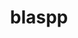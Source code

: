 ---
title: "blaspp"
layout: cache
categories: [package, develop]
meta: {"compilers": ["cce@=18.0.0", "gcc@=11.4.0", "oneapi@=2024.2.1"], "num_specs": 58, "num_specs_by_stack": {"e4s": 27, "e4s-cray-rhel": 6, "e4s-neoverse-v2": 12, "e4s-oneapi": 6, "root": 58}, "oss": ["rhel8", "ubuntu22.04"], "platforms": ["linux"], "stacks": ["e4s", "e4s-cray-rhel", "e4s-neoverse-v2", "e4s-oneapi", "root"], "targets": ["neoverse_v2", "x86_64_v3"], "versions": ["2024.10.26"]}
spec_details: [{"compiler": "gcc@=11.4.0", "hash": "2e5mtbp4bbnnuqvwqpfudoe5garfvzqi", "os": "ubuntu22.04", "platform": "linux", "size": "-", "stacks": ["e4s-neoverse-v2", "root"], "target": "neoverse_v2", "variants": ["build_system=cmake", "build_type=Release", "~cuda", "generator=make", "~ipo", "+openmp", "~rocm", "+shared", "~sycl"], "versions": ["2024.10.26"]}, {"compiler": "oneapi@=2024.2.1", "hash": "2n6opjied4hqpni5oabhwbddywlp3wle", "os": "ubuntu22.04", "platform": "linux", "size": "-", "stacks": ["e4s-oneapi", "root"], "target": "x86_64_v3", "variants": ["build_system=cmake", "build_type=Release", "~cuda", "generator=make", "~ipo", "+openmp", "~rocm", "+shared", "~sycl"], "versions": ["2024.10.26"]}, {"compiler": "oneapi@=2024.2.1", "hash": "3acmftzn3pqfvcogee7o2dr3jag4gecz", "os": "ubuntu22.04", "platform": "linux", "size": "-", "stacks": ["e4s-oneapi", "root"], "target": "x86_64_v3", "variants": ["build_system=cmake", "build_type=Release", "~cuda", "generator=make", "~ipo", "+openmp", "~rocm", "+shared", "~sycl"], "versions": ["2024.10.26"]}, {"compiler": "gcc@=11.4.0", "hash": "3ibq3fufnaklaqy4bmvtfukak3zrx7l5", "os": "ubuntu22.04", "platform": "linux", "size": "-", "stacks": ["e4s", "root"], "target": "x86_64_v3", "variants": ["amdgpu_target=gfx90a", "build_system=cmake", "build_type=Release", "~cuda", "generator=make", "~ipo", "+openmp", "+rocm", "+shared", "~sycl"], "versions": ["2024.10.26"]}, {"compiler": "gcc@=11.4.0", "hash": "3laagu4hfs2jvwqjhei2hoszicalmg5e", "os": "ubuntu22.04", "platform": "linux", "size": "-", "stacks": ["e4s", "root"], "target": "x86_64_v3", "variants": ["amdgpu_target=gfx90a", "build_system=cmake", "build_type=Release", "~cuda", "generator=make", "~ipo", "+openmp", "+rocm", "+shared", "~sycl"], "versions": ["2024.10.26"]}, {"compiler": "gcc@=11.4.0", "hash": "3rh6i4fvmoq7cknv33pseizjo2ng5rg5", "os": "ubuntu22.04", "platform": "linux", "size": "-", "stacks": ["e4s", "root"], "target": "x86_64_v3", "variants": ["build_system=cmake", "build_type=Release", "+cuda", "cuda_arch=80", "generator=make", "~ipo", "+openmp", "~rocm", "+shared", "~sycl"], "versions": ["2024.10.26"]}, {"compiler": "oneapi@=2024.2.1", "hash": "3ymkco3ux3qfrl35i2ruru3xereojtwg", "os": "ubuntu22.04", "platform": "linux", "size": "-", "stacks": ["e4s-oneapi", "root"], "target": "x86_64_v3", "variants": ["build_system=cmake", "build_type=Release", "~cuda", "generator=make", "~ipo", "+openmp", "~rocm", "+shared", "~sycl"], "versions": ["2024.10.26"]}, {"compiler": "gcc@=11.4.0", "hash": "4nmickhrzhhgnoyx2hpf2oe5honyd6vk", "os": "ubuntu22.04", "platform": "linux", "size": "-", "stacks": ["e4s", "root"], "target": "x86_64_v3", "variants": ["build_system=cmake", "build_type=Release", "+cuda", "cuda_arch=80", "generator=make", "~ipo", "+openmp", "~rocm", "+shared", "~sycl"], "versions": ["2024.10.26"]}, {"compiler": "gcc@=11.4.0", "hash": "5ke7gi5wdgnhh2iu4aunhh2yumnrmckw", "os": "ubuntu22.04", "platform": "linux", "size": "-", "stacks": ["e4s", "root"], "target": "x86_64_v3", "variants": ["build_system=cmake", "build_type=Release", "+cuda", "cuda_arch=80", "generator=make", "~ipo", "+openmp", "~rocm", "+shared", "~sycl"], "versions": ["2024.10.26"]}, {"compiler": "gcc@=11.4.0", "hash": "67q2fomo5cyzzb2jc565udrmp45du3z4", "os": "ubuntu22.04", "platform": "linux", "size": "-", "stacks": ["root"], "target": "neoverse_v2", "variants": ["build_system=cmake", "build_type=Release", "~cuda", "generator=make", "~ipo", "+openmp", "~rocm", "+shared", "~sycl"], "versions": ["2024.10.26"]}, {"compiler": "gcc@=11.4.0", "hash": "6hzdlh4zfbxq4bhub4hg5g26ehs5prnz", "os": "ubuntu22.04", "platform": "linux", "size": "-", "stacks": ["e4s-neoverse-v2", "root"], "target": "neoverse_v2", "variants": ["build_system=cmake", "build_type=Release", "+cuda", "cuda_arch=90", "generator=make", "~ipo", "+openmp", "~rocm", "+shared", "~sycl"], "versions": ["2024.10.26"]}, {"compiler": "cce@=18.0.0", "hash": "77wregam5x2tqac5vgzgeodqa5p57vwn", "os": "rhel8", "platform": "linux", "size": "-", "stacks": ["root"], "target": "x86_64_v3", "variants": ["build_system=cmake", "build_type=Release", "~cuda", "generator=make", "~ipo", "+openmp", "~rocm", "+shared", "~sycl"], "versions": ["2024.10.26"]}, {"compiler": "gcc@=11.4.0", "hash": "7unr6lkrwbzr5djx3qssl6jdq2hy6nw5", "os": "ubuntu22.04", "platform": "linux", "size": "-", "stacks": ["e4s-neoverse-v2", "root"], "target": "neoverse_v2", "variants": ["build_system=cmake", "build_type=Release", "+cuda", "cuda_arch=90", "generator=make", "~ipo", "+openmp", "~rocm", "+shared", "~sycl"], "versions": ["2024.10.26"]}, {"compiler": "gcc@=11.4.0", "hash": "cexvimvdqkwcgtxtvhnvukp5muwvdioq", "os": "ubuntu22.04", "platform": "linux", "size": "-", "stacks": ["e4s-neoverse-v2", "root"], "target": "neoverse_v2", "variants": ["build_system=cmake", "build_type=Release", "+cuda", "cuda_arch=90", "generator=make", "~ipo", "+openmp", "~rocm", "+shared", "~sycl"], "versions": ["2024.10.26"]}, {"compiler": "gcc@=11.4.0", "hash": "cmx6w5y42pwy67waqaeft67imaqpchut", "os": "ubuntu22.04", "platform": "linux", "size": "-", "stacks": ["e4s", "root"], "target": "x86_64_v3", "variants": ["build_system=cmake", "build_type=Release", "+cuda", "cuda_arch=90", "generator=make", "~ipo", "+openmp", "~rocm", "+shared", "~sycl"], "versions": ["2024.10.26"]}, {"compiler": "cce@=18.0.0", "hash": "e3qgiaknby2opko3m62kezoswlzqzhsl", "os": "rhel8", "platform": "linux", "size": "-", "stacks": ["e4s-cray-rhel", "root"], "target": "x86_64_v3", "variants": ["build_system=cmake", "build_type=Release", "~cuda", "generator=make", "~ipo", "+openmp", "~rocm", "+shared", "~sycl"], "versions": ["2024.10.26"]}, {"compiler": "gcc@=11.4.0", "hash": "fe4lu7h3hxfqblcm2y6t6he7g2tpwkln", "os": "ubuntu22.04", "platform": "linux", "size": "-", "stacks": ["root"], "target": "x86_64_v3", "variants": ["build_system=cmake", "build_type=Release", "+cuda", "cuda_arch=90", "generator=make", "~ipo", "+openmp", "~rocm", "+shared", "~sycl"], "versions": ["2024.10.26"]}, {"compiler": "gcc@=11.4.0", "hash": "fykwyainx7rwrhmosd5d454lq7355b76", "os": "ubuntu22.04", "platform": "linux", "size": "-", "stacks": ["e4s-neoverse-v2", "root"], "target": "neoverse_v2", "variants": ["build_system=cmake", "build_type=Release", "~cuda", "generator=make", "~ipo", "+openmp", "~rocm", "+shared", "~sycl"], "versions": ["2024.10.26"]}, {"compiler": "gcc@=11.4.0", "hash": "gcqdxodghnfvs7af6lzdovwz4fcfrbjp", "os": "ubuntu22.04", "platform": "linux", "size": "-", "stacks": ["root"], "target": "x86_64_v3", "variants": ["build_system=cmake", "build_type=Release", "~cuda", "generator=make", "~ipo", "+openmp", "~rocm", "+shared", "~sycl"], "versions": ["2024.10.26"]}, {"compiler": "gcc@=11.4.0", "hash": "gg6coe6qd7cjwm2nxcl6tne6dwnrgxyw", "os": "ubuntu22.04", "platform": "linux", "size": "-", "stacks": ["e4s", "root"], "target": "x86_64_v3", "variants": ["build_system=cmake", "build_type=Release", "+cuda", "cuda_arch=90", "generator=make", "~ipo", "+openmp", "~rocm", "+shared", "~sycl"], "versions": ["2024.10.26"]}, {"compiler": "cce@=18.0.0", "hash": "gyahf4n6qwli4k3nnyoz3vwo42sa3kxw", "os": "rhel8", "platform": "linux", "size": "-", "stacks": ["e4s-cray-rhel", "root"], "target": "x86_64_v3", "variants": ["build_system=cmake", "build_type=Release", "~cuda", "generator=make", "~ipo", "+openmp", "~rocm", "+shared", "~sycl"], "versions": ["2024.10.26"]}, {"compiler": "gcc@=11.4.0", "hash": "h6x6wo2raqrnapjcahqx236yma6yn4is", "os": "ubuntu22.04", "platform": "linux", "size": "-", "stacks": ["e4s", "root"], "target": "x86_64_v3", "variants": ["build_system=cmake", "build_type=Release", "~cuda", "generator=make", "~ipo", "+openmp", "~rocm", "+shared", "~sycl"], "versions": ["2024.10.26"]}, {"compiler": "oneapi@=2024.2.1", "hash": "ho3v25xlooveynenpdeiafnyeavpiivk", "os": "ubuntu22.04", "platform": "linux", "size": "-", "stacks": ["root"], "target": "x86_64_v3", "variants": ["build_system=cmake", "build_type=Release", "~cuda", "generator=make", "~ipo", "+openmp", "~rocm", "+shared", "~sycl"], "versions": ["2024.10.26"]}, {"compiler": "gcc@=11.4.0", "hash": "holyxji6hq76acxpbpky7efwpxf6dm2d", "os": "ubuntu22.04", "platform": "linux", "size": "-", "stacks": ["root"], "target": "neoverse_v2", "variants": ["build_system=cmake", "build_type=Release", "+cuda", "cuda_arch=90", "generator=make", "~ipo", "+openmp", "~rocm", "+shared", "~sycl"], "versions": ["2024.10.26"]}, {"compiler": "gcc@=11.4.0", "hash": "i3vr5wcpykdmarveikjigzu5akrwzdbs", "os": "ubuntu22.04", "platform": "linux", "size": "-", "stacks": ["e4s", "root"], "target": "x86_64_v3", "variants": ["build_system=cmake", "build_type=Release", "+cuda", "cuda_arch=90", "generator=make", "~ipo", "+openmp", "~rocm", "+shared", "~sycl"], "versions": ["2024.10.26"]}, {"compiler": "gcc@=11.4.0", "hash": "jtjengwtrlaoqq2tigmoufjtfopwlcn7", "os": "ubuntu22.04", "platform": "linux", "size": "-", "stacks": ["e4s", "root"], "target": "x86_64_v3", "variants": ["build_system=cmake", "build_type=Release", "~cuda", "generator=make", "~ipo", "+openmp", "~rocm", "+shared", "~sycl"], "versions": ["2024.10.26"]}, {"compiler": "gcc@=11.4.0", "hash": "klcuvax5eai4364zxbessbemexvxtbog", "os": "ubuntu22.04", "platform": "linux", "size": "-", "stacks": ["e4s", "root"], "target": "x86_64_v3", "variants": ["amdgpu_target=gfx90a", "build_system=cmake", "build_type=Release", "~cuda", "generator=make", "~ipo", "+openmp", "+rocm", "+shared", "~sycl"], "versions": ["2024.10.26"]}, {"compiler": "gcc@=11.4.0", "hash": "kwlg3xfdmg5jv4mfjxj7llmqavff3omu", "os": "ubuntu22.04", "platform": "linux", "size": "-", "stacks": ["e4s", "root"], "target": "x86_64_v3", "variants": ["build_system=cmake", "build_type=Release", "~cuda", "generator=make", "~ipo", "+openmp", "~rocm", "+shared", "~sycl"], "versions": ["2024.10.26"]}, {"compiler": "gcc@=11.4.0", "hash": "lxcgzturand6hliirt6isck3hut2iuso", "os": "ubuntu22.04", "platform": "linux", "size": "-", "stacks": ["e4s-neoverse-v2", "root"], "target": "neoverse_v2", "variants": ["build_system=cmake", "build_type=Release", "~cuda", "generator=make", "~ipo", "+openmp", "~rocm", "+shared", "~sycl"], "versions": ["2024.10.26"]}, {"compiler": "gcc@=11.4.0", "hash": "mpscaofqmp727slxut5znhi6mbuqgybu", "os": "ubuntu22.04", "platform": "linux", "size": "-", "stacks": ["e4s", "root"], "target": "x86_64_v3", "variants": ["build_system=cmake", "build_type=Release", "+cuda", "cuda_arch=90", "generator=make", "~ipo", "+openmp", "~rocm", "+shared", "~sycl"], "versions": ["2024.10.26"]}, {"compiler": "gcc@=11.4.0", "hash": "mtnuuqi5iddeczuylznegnmihwxktcve", "os": "ubuntu22.04", "platform": "linux", "size": "-", "stacks": ["e4s", "root"], "target": "x86_64_v3", "variants": ["build_system=cmake", "build_type=Release", "+cuda", "cuda_arch=80", "generator=make", "~ipo", "+openmp", "~rocm", "+shared", "~sycl"], "versions": ["2024.10.26"]}, {"compiler": "gcc@=11.4.0", "hash": "nhfz6a4b7sprqon5wyg57auayijktygh", "os": "ubuntu22.04", "platform": "linux", "size": "-", "stacks": ["e4s-neoverse-v2", "root"], "target": "neoverse_v2", "variants": ["build_system=cmake", "build_type=Release", "~cuda", "generator=make", "~ipo", "+openmp", "~rocm", "+shared", "~sycl"], "versions": ["2024.10.26"]}, {"compiler": "gcc@=11.4.0", "hash": "nndqay7finte25a3beuixlwjvjjzvauy", "os": "ubuntu22.04", "platform": "linux", "size": "-", "stacks": ["e4s-neoverse-v2", "root"], "target": "neoverse_v2", "variants": ["build_system=cmake", "build_type=Release", "+cuda", "cuda_arch=90", "generator=make", "~ipo", "+openmp", "~rocm", "+shared", "~sycl"], "versions": ["2024.10.26"]}, {"compiler": "cce@=18.0.0", "hash": "ntr5gb4yikfyxuwp5cng3omgewi42r5i", "os": "rhel8", "platform": "linux", "size": "-", "stacks": ["e4s-cray-rhel", "root"], "target": "x86_64_v3", "variants": ["build_system=cmake", "build_type=Release", "~cuda", "generator=make", "~ipo", "+openmp", "~rocm", "+shared", "~sycl"], "versions": ["2024.10.26"]}, {"compiler": "gcc@=11.4.0", "hash": "p52nhlyh55hedymd3y7d6fsqgmvbjm2u", "os": "ubuntu22.04", "platform": "linux", "size": "-", "stacks": ["e4s", "root"], "target": "x86_64_v3", "variants": ["amdgpu_target=gfx90a", "build_system=cmake", "build_type=Release", "~cuda", "generator=make", "~ipo", "+openmp", "+rocm", "+shared", "~sycl"], "versions": ["2024.10.26"]}, {"compiler": "gcc@=11.4.0", "hash": "qdg3y6k6tke6su4z5tmr35r7c5hjq6y5", "os": "ubuntu22.04", "platform": "linux", "size": "-", "stacks": ["e4s-neoverse-v2", "root"], "target": "neoverse_v2", "variants": ["build_system=cmake", "build_type=Release", "+cuda", "cuda_arch=90", "generator=make", "~ipo", "+openmp", "~rocm", "+shared", "~sycl"], "versions": ["2024.10.26"]}, {"compiler": "cce@=18.0.0", "hash": "qs3lstrlcfs52bliqisxlaqgvxxhh44w", "os": "rhel8", "platform": "linux", "size": "-", "stacks": ["e4s-cray-rhel", "root"], "target": "x86_64_v3", "variants": ["build_system=cmake", "build_type=Release", "~cuda", "generator=make", "~ipo", "+openmp", "~rocm", "+shared", "~sycl"], "versions": ["2024.10.26"]}, {"compiler": "oneapi@=2024.2.1", "hash": "sgrsrynlfothftsr6uqbvm4clqu7qo3g", "os": "ubuntu22.04", "platform": "linux", "size": "-", "stacks": ["e4s-oneapi", "root"], "target": "x86_64_v3", "variants": ["build_system=cmake", "build_type=Release", "~cuda", "generator=make", "~ipo", "+openmp", "~rocm", "+shared", "~sycl"], "versions": ["2024.10.26"]}, {"compiler": "cce@=18.0.0", "hash": "sswqigiwipdezklw6rpu3ghy2zeygxh4", "os": "rhel8", "platform": "linux", "size": "-", "stacks": ["e4s-cray-rhel", "root"], "target": "x86_64_v3", "variants": ["build_system=cmake", "build_type=Release", "~cuda", "generator=make", "~ipo", "+openmp", "~rocm", "+shared", "~sycl"], "versions": ["2024.10.26"]}, {"compiler": "gcc@=11.4.0", "hash": "stum4tfbkgifazy5xbi5cjya5ocjj4zw", "os": "ubuntu22.04", "platform": "linux", "size": "-", "stacks": ["e4s", "root"], "target": "x86_64_v3", "variants": ["amdgpu_target=gfx90a", "build_system=cmake", "build_type=Release", "~cuda", "generator=make", "~ipo", "+openmp", "+rocm", "+shared", "~sycl"], "versions": ["2024.10.26"]}, {"compiler": "gcc@=11.4.0", "hash": "svbe4rhjxjlyhsrxkdn63bk3zw4rthhc", "os": "ubuntu22.04", "platform": "linux", "size": "-", "stacks": ["e4s", "root"], "target": "x86_64_v3", "variants": ["amdgpu_target=gfx90a", "build_system=cmake", "build_type=Release", "~cuda", "generator=make", "~ipo", "+openmp", "+rocm", "+shared", "~sycl"], "versions": ["2024.10.26"]}, {"compiler": "gcc@=11.4.0", "hash": "tcif6pwvibppb7722jzkug5qjyy443hb", "os": "ubuntu22.04", "platform": "linux", "size": "-", "stacks": ["e4s", "root"], "target": "x86_64_v3", "variants": ["build_system=cmake", "build_type=Release", "~cuda", "generator=make", "~ipo", "+openmp", "~rocm", "+shared", "~sycl"], "versions": ["2024.10.26"]}, {"compiler": "gcc@=11.4.0", "hash": "u6fqx6dze4n2bsvssh2fjyxidzn7yxe2", "os": "ubuntu22.04", "platform": "linux", "size": "-", "stacks": ["root"], "target": "x86_64_v3", "variants": ["build_system=cmake", "build_type=Release", "+cuda", "cuda_arch=80", "generator=make", "~ipo", "+openmp", "~rocm", "+shared", "~sycl"], "versions": ["2024.10.26"]}, {"compiler": "gcc@=11.4.0", "hash": "u7bd5grnlvwkqzakyspqhqlbsys4diqq", "os": "ubuntu22.04", "platform": "linux", "size": "-", "stacks": ["e4s-neoverse-v2", "root"], "target": "neoverse_v2", "variants": ["build_system=cmake", "build_type=Release", "~cuda", "generator=make", "~ipo", "+openmp", "~rocm", "+shared", "~sycl"], "versions": ["2024.10.26"]}, {"compiler": "gcc@=11.4.0", "hash": "umg3kdizuknoanlpxgjyetu56cdfj6hx", "os": "ubuntu22.04", "platform": "linux", "size": "-", "stacks": ["e4s", "root"], "target": "x86_64_v3", "variants": ["build_system=cmake", "build_type=Release", "+cuda", "cuda_arch=90", "generator=make", "~ipo", "+openmp", "~rocm", "+shared", "~sycl"], "versions": ["2024.10.26"]}, {"compiler": "gcc@=11.4.0", "hash": "usf2zywhejedvgtnl7yolpkucgu3axur", "os": "ubuntu22.04", "platform": "linux", "size": "-", "stacks": ["e4s", "root"], "target": "x86_64_v3", "variants": ["build_system=cmake", "build_type=Release", "~cuda", "generator=make", "~ipo", "+openmp", "~rocm", "+shared", "~sycl"], "versions": ["2024.10.26"]}, {"compiler": "gcc@=11.4.0", "hash": "usy3mbvutlxtwo34lmzchc5ofylovrsy", "os": "ubuntu22.04", "platform": "linux", "size": "-", "stacks": ["e4s", "root"], "target": "x86_64_v3", "variants": ["build_system=cmake", "build_type=Release", "~cuda", "generator=make", "~ipo", "+openmp", "~rocm", "+shared", "~sycl"], "versions": ["2024.10.26"]}, {"compiler": "gcc@=11.4.0", "hash": "vdgxldcobgrxhlsszypn5mxyiyint73y", "os": "ubuntu22.04", "platform": "linux", "size": "-", "stacks": ["e4s-neoverse-v2", "root"], "target": "neoverse_v2", "variants": ["build_system=cmake", "build_type=Release", "+cuda", "cuda_arch=90", "generator=make", "~ipo", "+openmp", "~rocm", "+shared", "~sycl"], "versions": ["2024.10.26"]}, {"compiler": "gcc@=11.4.0", "hash": "vhf36v5my2umvososalcf76zfuyh7qjw", "os": "ubuntu22.04", "platform": "linux", "size": "-", "stacks": ["e4s", "root"], "target": "x86_64_v3", "variants": ["build_system=cmake", "build_type=Release", "+cuda", "cuda_arch=80", "generator=make", "~ipo", "+openmp", "~rocm", "+shared", "~sycl"], "versions": ["2024.10.26"]}, {"compiler": "gcc@=11.4.0", "hash": "w7rao3ogzrxofajbzysjafv6qaxstfsu", "os": "ubuntu22.04", "platform": "linux", "size": "-", "stacks": ["e4s", "root"], "target": "x86_64_v3", "variants": ["amdgpu_target=gfx90a", "build_system=cmake", "build_type=Release", "~cuda", "generator=make", "~ipo", "+openmp", "+rocm", "+shared", "~sycl"], "versions": ["2024.10.26"]}, {"compiler": "gcc@=11.4.0", "hash": "wp6fa5o3ub6rn6laxviv23vnyvec7rn2", "os": "ubuntu22.04", "platform": "linux", "size": "-", "stacks": ["e4s", "root"], "target": "x86_64_v3", "variants": ["amdgpu_target=gfx90a", "build_system=cmake", "build_type=Release", "~cuda", "generator=make", "~ipo", "+openmp", "+rocm", "+shared", "~sycl"], "versions": ["2024.10.26"]}, {"compiler": "gcc@=11.4.0", "hash": "wprwr52x6acbplsdi3q3sqzleilzeb3n", "os": "ubuntu22.04", "platform": "linux", "size": "-", "stacks": ["e4s-neoverse-v2", "root"], "target": "neoverse_v2", "variants": ["build_system=cmake", "build_type=Release", "~cuda", "generator=make", "~ipo", "+openmp", "~rocm", "+shared", "~sycl"], "versions": ["2024.10.26"]}, {"compiler": "cce@=18.0.0", "hash": "xeuzftredrd2m5wkoghnlssr664ijbhq", "os": "rhel8", "platform": "linux", "size": "-", "stacks": ["e4s-cray-rhel", "root"], "target": "x86_64_v3", "variants": ["build_system=cmake", "build_type=Release", "~cuda", "generator=make", "~ipo", "+openmp", "~rocm", "+shared", "~sycl"], "versions": ["2024.10.26"]}, {"compiler": "oneapi@=2024.2.1", "hash": "ywmtcbkprqzhva6eplt2dmk6suubmsgy", "os": "ubuntu22.04", "platform": "linux", "size": "-", "stacks": ["e4s-oneapi", "root"], "target": "x86_64_v3", "variants": ["build_system=cmake", "build_type=Release", "~cuda", "generator=make", "~ipo", "+openmp", "~rocm", "+shared", "~sycl"], "versions": ["2024.10.26"]}, {"compiler": "oneapi@=2024.2.1", "hash": "yxvaihisi4bim4ist3ql4pnwj7asbh54", "os": "ubuntu22.04", "platform": "linux", "size": "-", "stacks": ["e4s-oneapi", "root"], "target": "x86_64_v3", "variants": ["build_system=cmake", "build_type=Release", "~cuda", "generator=make", "~ipo", "+openmp", "~rocm", "+shared", "~sycl"], "versions": ["2024.10.26"]}, {"compiler": "gcc@=11.4.0", "hash": "yxxty7cumg7dxm772cjp72npzijrnjn5", "os": "ubuntu22.04", "platform": "linux", "size": "-", "stacks": ["e4s", "root"], "target": "x86_64_v3", "variants": ["build_system=cmake", "build_type=Release", "+cuda", "cuda_arch=80", "generator=make", "~ipo", "+openmp", "~rocm", "+shared", "~sycl"], "versions": ["2024.10.26"]}, {"compiler": "gcc@=11.4.0", "hash": "zakjsncktsp22wqejiy5337er2j4ga6f", "os": "ubuntu22.04", "platform": "linux", "size": "-", "stacks": ["e4s", "root"], "target": "x86_64_v3", "variants": ["build_system=cmake", "build_type=Release", "+cuda", "cuda_arch=90", "generator=make", "~ipo", "+openmp", "~rocm", "+shared", "~sycl"], "versions": ["2024.10.26"]}, {"compiler": "gcc@=11.4.0", "hash": "zluorjg7ar2qaeca67jn2zztivvtbamd", "os": "ubuntu22.04", "platform": "linux", "size": "-", "stacks": ["e4s", "root"], "target": "x86_64_v3", "variants": ["amdgpu_target=gfx90a", "build_system=cmake", "build_type=Release", "~cuda", "generator=make", "~ipo", "+openmp", "+rocm", "+shared", "~sycl"], "versions": ["2024.10.26"]}]
---
